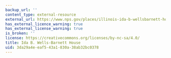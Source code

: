 ```yaml
---
backup_url: ''
content_type: external-resource
external_url: https://www.nps.gov/places/illinois-ida-b-wellsbarnett-house-chicago.htm
has_external_licence_warning: true
has_external_license_warning: true
is_broken: ''
license: https://creativecommons.org/licenses/by-nc-sa/4.0/
title: Ida B. Wells-Barnett House
uid: 3da29a4e-eaf5-43a1-830a-38ab32bc0378
---
```

